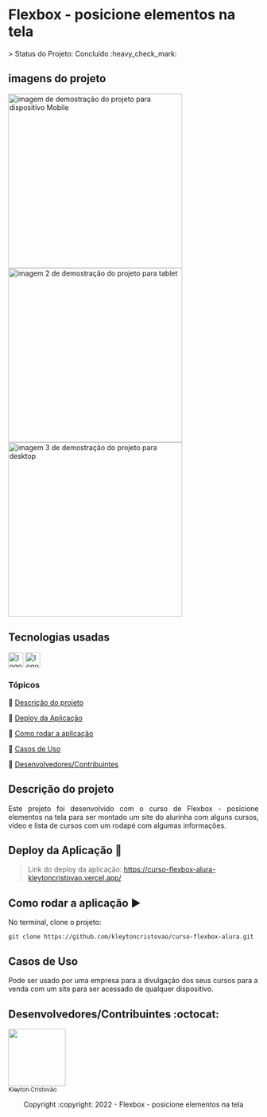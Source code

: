 <h1>Flexbox - posicione elementos na tela</h1>
> Status do Projeto: Concluído :heavy_check_mark:

## imagens do projeto

<div>
  <img src="https://user-images.githubusercontent.com/90114049/183274886-12a0134a-ffa2-45e8-a0fb-f82615fd0f60.png" width= "350" alt="imagem de demostração do projeto para dispositivo Mobile"  />
    <img src="https://user-images.githubusercontent.com/90114049/183274899-7ea8f200-fe74-4521-9747-afee0174af0a.png"  width= "350" alt="imagem 2 de demostração do projeto para tablet"  />
    <img src="https://user-images.githubusercontent.com/90114049/183274921-8d112b51-eef9-483d-80da-f1fe96ba9012.png"  width= "350" alt="imagem 3 de demostração do projeto para desktop"  />    
</div>

## Tecnologias usadas

<div>
  <img src="https://img.shields.io/badge/HTML5-E34F26?style=for-the-badge&logo=html5&logoColor=white" height="30" alt="logotipo do HTML"  />
  <img src="https://img.shields.io/badge/CSS3-1572B6?style=for-the-badge&logo=css3&logoColor=white" height="30" alt="logotipo do CSS"  />
</div>

### Tópicos

:small_blue_diamond: [Descrição do projeto](#descrição-do-projeto)

:small_blue_diamond: [Deploy da Aplicação](#deploy-da-aplicação-dash)

:small_blue_diamond: [Como rodar a aplicação](#como-rodar-a-aplica%C3%A7%C3%A3o-arrow_forward)

:small_blue_diamond: [Casos de Uso](#casos-de-uso)

:small_blue_diamond: [Desenvolvedores/Contribuintes](#desenvolvedorescontribuintes-octocat)

## Descrição do projeto

<p align="justify">
  Este projeto foi desenvolvido com o curso de Flexbox - posicione elementos na tela para ser montado um site do alurinha com alguns cursos, vídeo e lista de cursos com um rodapé com algumas informações.
</p>

## Deploy da Aplicação :dash:

> Link do deploy da aplicação: https://curso-flexbox-alura-kleytoncristovao.vercel.app/

## Como rodar a aplicação :arrow_forward:

No terminal, clone o projeto:

```
git clone https://github.com/kleytoncristovao/curso-flexbox-alura.git
```

## Casos de Uso

Pode ser usado por uma empresa para a divulgação dos seus cursos para a venda com um site para ser acessado de qualquer dispositivo.

## Desenvolvedores/Contribuintes :octocat:

[<img src="https://github.com/kleytoncristovao.png" width=115><br><sub>Kleyton Cristovão</sub>](https://github.com/kleytoncristovao)

<p align="center"> Copyright :copyright: 2022 - Flexbox - posicione elementos na tela</p>
